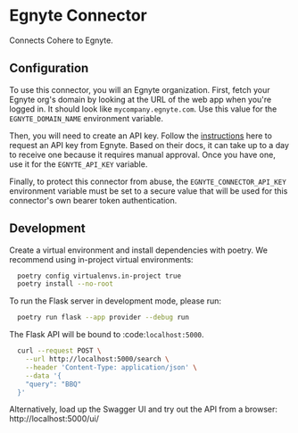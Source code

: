 # Egnyte Connector

Connects Cohere to Egnyte.

## Configuration

To use this connector, you will an Egnyte organization. First, fetch your Egnyte org's domain by looking at the URL of the web app when you're logged in. It should look like `mycompany.egnyte.com`. Use this value for the `EGNYTE_DOMAIN_NAME` environment variable.

Then, you will need to create an API key. Follow the [instructions](https://developers.egnyte.com/docs/read/Getting_Started#Request-an-API-Key) here to request an API key from Egnyte. Based on their docs, it can take up to a day to receive one because it requires manual approval. Once you have one, use it for the `EGNYTE_API_KEY` variable.

Finally, to protect this connector from abuse, the `EGNYTE_CONNECTOR_API_KEY` environment variable must be set to a secure value that will be used for this connector's own bearer token authentication.

## Development

Create a virtual environment and install dependencies with poetry. We recommend using in-project virtual environments:

```bash
  poetry config virtualenvs.in-project true
  poetry install --no-root
```

To run the Flask server in development mode, please run:

```bash
  poetry run flask --app provider --debug run
```

The Flask API will be bound to :code:`localhost:5000`.

```bash
  curl --request POST \
    --url http://localhost:5000/search \
    --header 'Content-Type: application/json' \
    --data '{
    "query": "BBQ"
  }'
```

Alternatively, load up the Swagger UI and try out the API from a browser: http://localhost:5000/ui/
